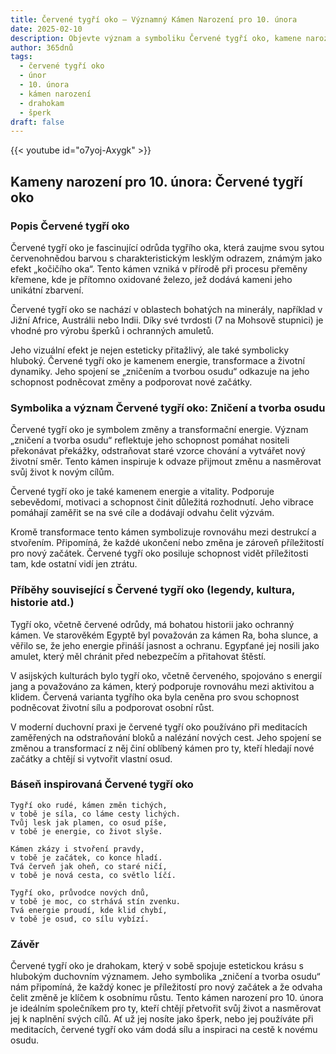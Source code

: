 ```yaml
---
title: Červené tygří oko – Významný Kámen Narození pro 10. února
date: 2025-02-10
description: Objevte význam a symboliku Červené tygří oko, kamene narození pro 10. února, který symbolizuje Zničení a tvorba osudu. Přečtěte si legendy a inspirující příběhy.
author: 365dnů
tags:
  - červené tygří oko
  - únor
  - 10. února
  - kámen narození
  - drahokam
  - šperk
draft: false
---
```


{{< youtube id="o7yoj-Axygk" >}}


## Kameny narození pro 10. února: Červené tygří oko

### Popis Červené tygří oko

Červené tygří oko je fascinující odrůda tygřího oka, která zaujme svou sytou červenohnědou barvou s charakteristickým lesklým odrazem, známým jako efekt „kočičího oka“. Tento kámen vzniká v přírodě při procesu přeměny křemene, kde je přítomno oxidované železo, jež dodává kameni jeho unikátní zbarvení.

Červené tygří oko se nachází v oblastech bohatých na minerály, například v Jižní Africe, Austrálii nebo Indii. Díky své tvrdosti (7 na Mohsově stupnici) je vhodné pro výrobu šperků i ochranných amuletů.

Jeho vizuální efekt je nejen esteticky přitažlivý, ale také symbolicky hluboký. Červené tygří oko je kamenem energie, transformace a životní dynamiky. Jeho spojení se „zničením a tvorbou osudu“ odkazuje na jeho schopnost podněcovat změny a podporovat nové začátky.

### Symbolika a význam Červené tygří oko: Zničení a tvorba osudu

Červené tygří oko je symbolem změny a transformační energie. Význam „zničení a tvorba osudu“ reflektuje jeho schopnost pomáhat nositeli překonávat překážky, odstraňovat staré vzorce chování a vytvářet nový životní směr. Tento kámen inspiruje k odvaze přijmout změnu a nasměrovat svůj život k novým cílům.

Červené tygří oko je také kamenem energie a vitality. Podporuje sebevědomí, motivaci a schopnost činit důležitá rozhodnutí. Jeho vibrace pomáhají zaměřit se na své cíle a dodávají odvahu čelit výzvám.

Kromě transformace tento kámen symbolizuje rovnováhu mezi destrukcí a stvořením. Připomíná, že každé ukončení nebo změna je zároveň příležitostí pro nový začátek. Červené tygří oko posiluje schopnost vidět příležitosti tam, kde ostatní vidí jen ztrátu.

### Příběhy související s Červené tygří oko (legendy, kultura, historie atd.)

Tygří oko, včetně červené odrůdy, má bohatou historii jako ochranný kámen. Ve starověkém Egyptě byl považován za kámen Ra, boha slunce, a věřilo se, že jeho energie přináší jasnost a ochranu. Egypťané jej nosili jako amulet, který měl chránit před nebezpečím a přitahovat štěstí.

V asijských kulturách bylo tygří oko, včetně červeného, spojováno s energií jang a považováno za kámen, který podporuje rovnováhu mezi aktivitou a klidem. Červená varianta tygřího oka byla ceněna pro svou schopnost podněcovat životní sílu a podporovat osobní růst.

V moderní duchovní praxi je červené tygří oko používáno při meditacích zaměřených na odstraňování bloků a nalézání nových cest. Jeho spojení se změnou a transformací z něj činí oblíbený kámen pro ty, kteří hledají nové začátky a chtějí si vytvořit vlastní osud.

### Báseň inspirovaná Červené tygří oko

```
Tygří oko rudé, kámen změn tichých,  
v tobě je síla, co láme cesty lichých.  
Tvůj lesk jak plamen, co osud píše,  
v tobě je energie, co život slyše.  

Kámen zkázy i stvoření pravdy,  
v tobě je začátek, co konce hladí.  
Tvá červeň jak oheň, co staré ničí,  
v tobě je nová cesta, co světlo líčí.  

Tygří oko, průvodce nových dnů,  
v tobě je moc, co strhává stín zvenku.  
Tvá energie proudí, kde klid chybí,  
v tobě je osud, co sílu vybízí.  
```

### Závěr

Červené tygří oko je drahokam, který v sobě spojuje estetickou krásu s hlubokým duchovním významem. Jeho symbolika „zničení a tvorba osudu“ nám připomíná, že každý konec je příležitostí pro nový začátek a že odvaha čelit změně je klíčem k osobnímu růstu. Tento kámen narození pro 10. února je ideálním společníkem pro ty, kteří chtějí přetvořit svůj život a nasměrovat jej k naplnění svých cílů. Ať už jej nosíte jako šperk, nebo jej používáte při meditacích, červené tygří oko vám dodá sílu a inspiraci na cestě k novému osudu.